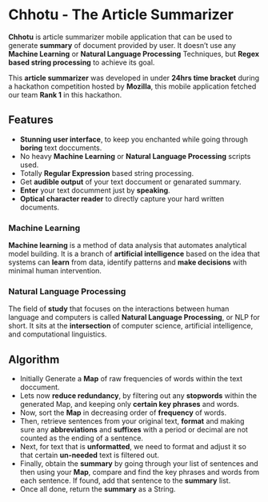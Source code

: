 # Chhotu - The Article Summarizer

**Chhotu** is article summarizer mobile application that can be used to generate **summary** of document provided by user.
It doesn’t use any **Machine Learning** or **Natural Language Processing** Techniques, but **Regex based string processing** to achieve its goal. 

This **article summarizer** was developed in under **24hrs time bracket** during a hackathon competition hosted by **Mozilla**, 
this mobile application fetched our team **Rank 1** in this hackathon. 

## Features
-	**Stunning user interface**, to keep you enchanted while going through **boring** text doccuments.
-	No heavy **Machine Learning** or **Natural Language Processing** scripts used.
-	Totally **Regular Expression** based string processing.
-	Get **audible output** of your text doccument or genarated summary.
- **Enter** your text documment just by **speaking**.
-	**Optical character reader** to directly capture your hard written documents.

### Machine Learning
**Machine learning** is a method of data analysis that automates analytical model building. It is a branch of **artificial intelligence** based on the idea that systems can **learn** from data, identify patterns and **make decisions** with minimal human intervention.

### Natural Language Processing
The field of **study** that focuses on the interactions between human language and computers is called **Natural Language Processing**, or NLP for short. It sits at the **intersection** of computer science, artificial intelligence, and computational linguistics.

## Algorithm
- Initially Generate a **Map** of raw frequencies of words within the text doccument.
- Lets now **reduce redundancy**, by filtering out any **stopwords** within the generated Map, and keeping only **certain key phrases** and words.
- Now, sort the **Map** in decreasing order of **frequency** of words.
- Then, retrieve sentences from your original text, **format** and making sure any **abbreviations** and **suffixes** with a period or decimal are not counted as the ending of a sentence.
- Next, for text that is **unformatted**, we need to format and adjust it so that certain **un-needed** text is filtered out.
- Finally, obtain the **summary** by going through your list of sentences and then using your **Map**, compare and find the key phrases and words from each sentence. If found, add that sentence to the **summary** list.
- Once all done, return the **summary** as a String.
